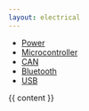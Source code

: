```yaml
---
layout: electrical
---
```


<ul class="nav nav-tabs">
  <li class=""><a href="/electrical/design/power.html">Power</a></li>
  <li class=""><a href="/electrical/design/microcontroller.html">Microcontroller</a></li>
  <li class=""><a href="/electrical/design/can.html">CAN</a></li>
  <li class=""><a href="/electrical/design/bluetooth.html">Bluetooth</a></li>
  <li class=""><a href="/electrical/design/usb.html">USB</a></li>
</ul>

{{ content }}
